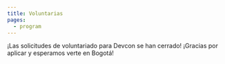 ```yaml
---
title: Voluntarias
pages:
  - program
---
```

¡Las solicitudes de voluntariado para Devcon se han cerrado! ¡Gracias por aplicar y esperamos verte en Bogotá!